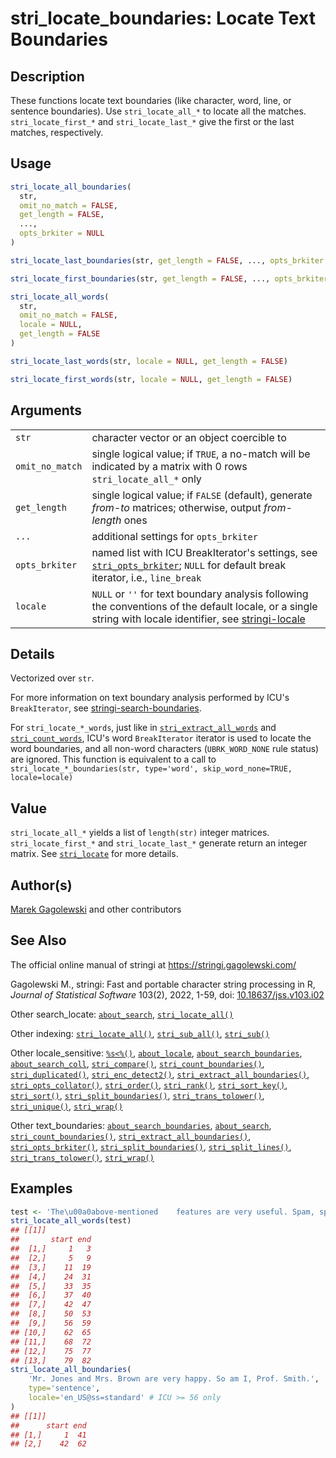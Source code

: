 # stri_locate_boundaries: Locate Text Boundaries

## Description

These functions locate text boundaries (like character, word, line, or sentence boundaries). Use `stri_locate_all_*` to locate all the matches. `stri_locate_first_*` and `stri_locate_last_*` give the first or the last matches, respectively.

## Usage

``` r
stri_locate_all_boundaries(
  str,
  omit_no_match = FALSE,
  get_length = FALSE,
  ...,
  opts_brkiter = NULL
)

stri_locate_last_boundaries(str, get_length = FALSE, ..., opts_brkiter = NULL)

stri_locate_first_boundaries(str, get_length = FALSE, ..., opts_brkiter = NULL)

stri_locate_all_words(
  str,
  omit_no_match = FALSE,
  locale = NULL,
  get_length = FALSE
)

stri_locate_last_words(str, locale = NULL, get_length = FALSE)

stri_locate_first_words(str, locale = NULL, get_length = FALSE)
```

## Arguments

|                 |                                                                                                                                                                                |
|-----------------|--------------------------------------------------------------------------------------------------------------------------------------------------------------------------------|
| `str`           | character vector or an object coercible to                                                                                                                                     |
| `omit_no_match` | single logical value; if `TRUE`, a no-match will be indicated by a matrix with 0 rows `stri_locate_all_*` only                                                                 |
| `get_length`    | single logical value; if `FALSE` (default), generate *from-to* matrices; otherwise, output *from-length* ones                                                                  |
| `...`           | additional settings for `opts_brkiter`                                                                                                                                         |
| `opts_brkiter`  | named list with <span class="pkg">ICU</span> BreakIterator\'s settings, see [`stri_opts_brkiter`](stri_opts_brkiter.md); `NULL` for default break iterator, i.e., `line_break` |
| `locale`        | `NULL` or `''` for text boundary analysis following the conventions of the default locale, or a single string with locale identifier, see [stringi-locale](about_locale.md)    |

## Details

Vectorized over `str`.

For more information on text boundary analysis performed by <span class="pkg">ICU</span>\'s `BreakIterator`, see [stringi-search-boundaries](about_search_boundaries.md).

For `stri_locate_*_words`, just like in [`stri_extract_all_words`](stri_extract_boundaries.md) and [`stri_count_words`](stri_count_boundaries.md), <span class="pkg">ICU</span>\'s word `BreakIterator` iterator is used to locate the word boundaries, and all non-word characters (`UBRK_WORD_NONE` rule status) are ignored. This function is equivalent to a call to `stri_locate_*_boundaries(str, type='word', skip_word_none=TRUE, locale=locale)`

## Value

`stri_locate_all_*` yields a list of `length(str)` integer matrices. `stri_locate_first_*` and `stri_locate_last_*` generate return an integer matrix. See [`stri_locate`](stri_locate.md) for more details.

## Author(s)

[Marek Gagolewski](https://www.gagolewski.com/) and other contributors

## See Also

The official online manual of <span class="pkg">stringi</span> at <https://stringi.gagolewski.com/>

Gagolewski M., <span class="pkg">stringi</span>: Fast and portable character string processing in R, *Journal of Statistical Software* 103(2), 2022, 1-59, doi: [10.18637/jss.v103.i02](https://doi.org/10.18637/jss.v103.i02)

Other search_locate: [`about_search`](about_search.md), [`stri_locate_all()`](stri_locate.md)

Other indexing: [`stri_locate_all()`](stri_locate.md), [`stri_sub_all()`](stri_sub_all.md), [`stri_sub()`](stri_sub.md)

Other locale_sensitive: [`%s<%()`](+25s+3C+25.md), [`about_locale`](about_locale.md), [`about_search_boundaries`](about_search_boundaries.md), [`about_search_coll`](about_search_coll.md), [`stri_compare()`](stri_compare.md), [`stri_count_boundaries()`](stri_count_boundaries.md), [`stri_duplicated()`](stri_duplicated.md), [`stri_enc_detect2()`](stri_enc_detect2.md), [`stri_extract_all_boundaries()`](stri_extract_boundaries.md), [`stri_opts_collator()`](stri_opts_collator.md), [`stri_order()`](stri_order.md), [`stri_rank()`](stri_rank.md), [`stri_sort_key()`](stri_sort_key.md), [`stri_sort()`](stri_sort.md), [`stri_split_boundaries()`](stri_split_boundaries.md), [`stri_trans_tolower()`](stri_trans_casemap.md), [`stri_unique()`](stri_unique.md), [`stri_wrap()`](stri_wrap.md)

Other text_boundaries: [`about_search_boundaries`](about_search_boundaries.md), [`about_search`](about_search.md), [`stri_count_boundaries()`](stri_count_boundaries.md), [`stri_extract_all_boundaries()`](stri_extract_boundaries.md), [`stri_opts_brkiter()`](stri_opts_brkiter.md), [`stri_split_boundaries()`](stri_split_boundaries.md), [`stri_split_lines()`](stri_split_lines.md), [`stri_trans_tolower()`](stri_trans_casemap.md), [`stri_wrap()`](stri_wrap.md)

## Examples




```r
test <- 'The\u00a0above-mentioned    features are very useful. Spam, spam, eggs, bacon, and spam.'
stri_locate_all_words(test)
## [[1]]
##       start end
##  [1,]     1   3
##  [2,]     5   9
##  [3,]    11  19
##  [4,]    24  31
##  [5,]    33  35
##  [6,]    37  40
##  [7,]    42  47
##  [8,]    50  53
##  [9,]    56  59
## [10,]    62  65
## [11,]    68  72
## [12,]    75  77
## [13,]    79  82
stri_locate_all_boundaries(
    'Mr. Jones and Mrs. Brown are very happy. So am I, Prof. Smith.',
    type='sentence',
    locale='en_US@ss=standard' # ICU >= 56 only
)
## [[1]]
##      start end
## [1,]     1  41
## [2,]    42  62
```
